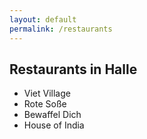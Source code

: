 ```yaml
---
layout: default
permalink: /restaurants
---
```


## Restaurants in Halle

* Viet Village
* Rote Soße
* Bewaffel Dich
* House of India
